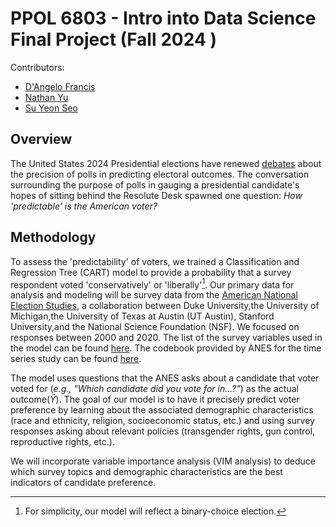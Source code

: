# PPOL 6803 - Intro into Data Science Final Project (Fall 2024 )

Contributors: 
- [D'Angelo Francis](https://github.com/DangeloCFrancis)
- [Nathan Yu](https://github.com/topnathan) 
- [Su Yeon Seo](https://github.com/ssy0709)

## Overview

The United States 2024 Presidential elections have renewed [debates](https://www.nbcnews.com/politics/2024-election/state-poll-results-show-ties-are-tied-voters-pollsters-rcna177703) about the 
precision of polls in predicting electoral outcomes. The conversation surrounding
the purpose of polls in gauging a presidential candidate's hopes of sitting behind
the Resolute Desk spawned one question: *How 'predictable' is the American voter?*

## Methodology 

To assess the 'predictability' of voters, we trained a Classification and Regression
Tree (CART) model to provide a probability that a survey respondent voted 'conservatively' or 'liberally'[^1]. 
Our primary data for analysis and modeling will be survey data from the 
[American National Election Studies](https://electionstudies.org/), a collaboration 
between Duke University,the University of Michigan,the University of Texas at Austin (UT Austin), 
Stanford University,and the National Science Foundation (NSF). We focused on responses between
2000 and 2020. The list of the survey variables used in the model can be found [here](https://dangelocfrancis.github.io/ppol6803_final_project/).
The codebook provided by ANES for the time series study can be found [here](https://electionstudies.org/wp-content/uploads/2022/09/anes_timeseries_cdf_codebook_var_20220916.pdf#page=4.76).

The model uses questions that the ANES asks about a candidate 
that voter voted for (*e.g., "Which candidate did you vote for in...?"*) as the 
actual outcome($\hat{Y}$). The goal of our model is to have it precisely predict
voter preference by learning about the associated demographic characteristics (race and ethnicity,
religion, socioeconomic status, etc.) and using survey responses asking about relevant policies 
(transgender rights, gun control, reproductive rights, etc.).

We will incorporate variable importance analysis (VIM analysis) to deduce 
which survey topics and demographic characteristics are the best indicators of 
candidate preference.

[^1]: For simplicity, our model will reflect a binary-choice election.